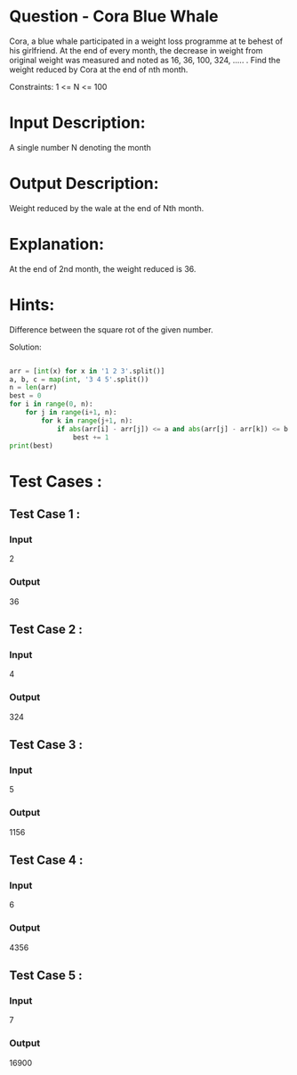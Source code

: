 # Question - Cora Blue Whale
Cora, a blue whale participated in a weight loss programme at te behest of his girlfriend. 
At the end of every month, the decrease in weight from original weight was measured and noted as 16, 36, 100, 324, ..... . 
Find the weight reduced by Cora at the end of nth month.

Constraints:
1 <= N <= 100

# Input Description:
A single number N denoting the month

# Output Description:
Weight reduced by the wale at the end of Nth month.

# Explanation:
At the end of 2nd month, the weight reduced is 36.

# Hints:
Difference between the square rot of the given number.

Solution:

```python

arr = [int(x) for x in '1 2 3'.split()]
a, b, c = map(int, '3 4 5'.split())
n = len(arr)
best = 0
for i in range(0, n):
    for j in range(i+1, n):
        for k in range(j+1, n):
            if abs(arr[i] - arr[j]) <= a and abs(arr[j] - arr[k]) <= b and abs(arr[i] - arr[k]) <= c:
                best += 1
print(best)

```

# Test Cases :
## Test Case 1 :
### Input
2
### Output
36


## Test Case 2 :
### Input
4
### Output
324


## Test Case 3 :
### Input
5
### Output
1156



## Test Case 4 :
### Input
6
### Output
4356


## Test Case 5 :
### Input
7
### Output
16900
